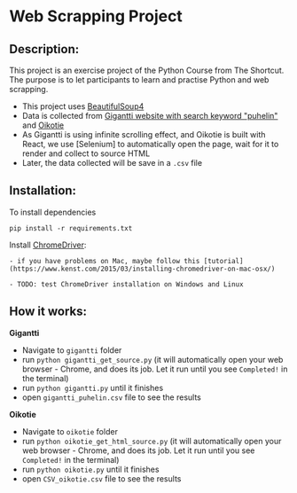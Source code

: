 # Web Scrapping Project

## Description:  
This project is an exercise project of the Python Course from The Shortcut. The purpose is to let participants to learn and practise Python and web scrapping.
- This project uses [BeautifulSoup4](https://pypi.org/project/beautifulsoup4/)
- Data is collected from [Gigantti website with search keyword "puhelin"](https://www.gigantti.fi/catalog/puhelimet-ja-gps/fi-puhelimet/puhelimet) and [Oikotie](https://asunnot.oikotie.fi/myytavat-asunnot?pagination=1&previousSearchId=1&cardType=100)
- As Gigantti is using infinite scrolling effect, and Oikotie is built with React, we use [Selenium] to automatically open the page, wait for it to render and collect to source HTML
- Later, the data collected will be save in a ```.csv``` file

## Installation:  

To install dependencies  

```
pip install -r requirements.txt
```

Install [ChromeDriver](https://chromedriver.storage.googleapis.com/index.html?path=2.45/):  

    - if you have problems on Mac, maybe follow this [tutorial](https://www.kenst.com/2015/03/installing-chromedriver-on-mac-osx/)  
    
    - TODO: test ChromeDriver installation on Windows and Linux

## How it works:
**Gigantti**
- Navigate to ```gigantti``` folder
- run ```python gigantti_get_source.py``` (it will automatically open your web browser - Chrome, and does its job. Let it run until you see ```Completed!``` in the terminal)
- run ```python gigantti.py``` until it finishes
- open ```gigantti_puhelin.csv``` file to see the results

**Oikotie**
- Navigate to ```oikotie``` folder
- run ```python oikotie_get_html_source.py``` (it will automatically open your web browser - Chrome, and does its job. Let it run until you see ```Completed!``` in the terminal)
- run ```python oikotie.py``` until it finishes
- open ```CSV_oikotie.csv``` file to see the results